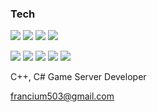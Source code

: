 ### Tech

<img src="https://img.shields.io/badge/-C-brightgreen?style=flat-square&logo=C&logoColor=white" /> <img src="https://img.shields.io/badge/-C%2B%2B-brightgreen?style=flat-square&logo=C%2B%2B&logoColor=white" /> <img src="https://img.shields.io/badge/-JS-yellow?style=flat-square&logo=JavaScript&logoColor=white" /> <img src="https://img.shields.io/badge/-C%23-red?style=flat-square&logo=C Sharp&logoColor=white" />

<img src="https://img.shields.io/badge/-Windows-%230078D6?style=flat-square&logo=Windows&logoColor=white"/>  <img src="https://img.shields.io/badge/-Microsoft SQL Server-%23CC2927?style=flat-square&logo=Microsoft SQL Server&logoColor=white"/>  <img src="https://img.shields.io/badge/-React.js-%2309D3AC?style=flat-square&logo=React&logoColor=white"/> <img src="https://img.shields.io/badge/-Electron-%2347848F?style=flat-square&logo=Electron&logoColor=white"/> <img src="https://img.shields.io/badge/-SQLite-%23003B57?style=flat-square&logo=SQLite&logoColor=white"/>


C++, C# Game Server Developer

francium503@gmail.com
